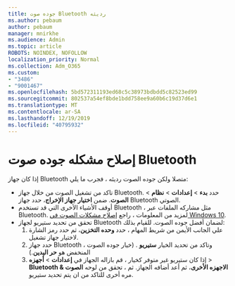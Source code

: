 ```yaml
---
title: جوده صوت Bluetooth رديئه
ms.author: pebaum
author: pebaum
manager: mnirkhe
ms.audience: Admin
ms.topic: article
ROBOTS: NOINDEX, NOFOLLOW
localization_priority: Normal
ms.collection: Adm_O365
ms.custom:
- "3486"
- "9001467"
ms.openlocfilehash: 5bd572311193ed68c5c38973bdbdd5c82523ed99
ms.sourcegitcommit: 802537a54ef8bde1bdd758ee9a60b6c19d37d6e1
ms.translationtype: MT
ms.contentlocale: ar-SA
ms.lasthandoff: 12/19/2019
ms.locfileid: "40795932"
---
```

# <a name="fix-bluetooth-audio-quality-issue"></a>إصلاح مشكله جوده صوت Bluetooth

إذا كان جهاز Bluetooth متصلا ولكن جوده الصوت رديئه ، فجرب ما يلي:

- تاكد من تشغيل الصوت من خلال جهاز Bluetooth. حدد **بدء** > **إعدادات** > **نظام** > **الصوت**. ضمن **اختيار جهاز الإخراج**، حدد جهاز Bluetooth الصوتي.
- أوقف الأشياء الأخرى التي قد تستخدم Bluetooth ، مثل مشاركه الملفات عبر Bluetooth. لمزيد من المعلومات ، راجع [إصلاح مشكلات الصوت في Windows 10](https://support.microsoft.com/help/4520288/windows-10-fix-sound-problems).
- تحقق من تحديد ستيريو لجهاز Bluetooth لضمان أفضل جوده الصوت. للقيام بذلك: 
    1. علي الجانب الأيمن من شريط المهام ، حدد **وحده التخزين**، ثم حدد رمز الشارة لاختيار جهاز تشغيل.
    2. حدد جهاز Bluetooth ، وتاكد من تحديد الخيار **ستيريو** . (خيار جوده الصوت المنخفض هو **حر اليدين**.)
    3. إذا كان ستيريو غير متوفر كخيار ، قم بازاله الجهاز في **إعدادات** > **أجهزه** > **Bluetooth & الاجهزه الأخرى**، ثم أعد أضافه الجهاز. ثم ، تحقق من لوحه **الصوت** مره أخرى للتاكد من ان يتم تحديد ستيريو.

